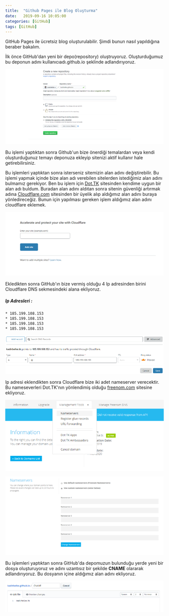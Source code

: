```yaml
---
title:  "Github Pages ile Blog Oluşturma"
date:   2019-09-16 10:05:00
categories: [GitHub]
tags: [GitHub]
---
```


GitHub Pages ile ücretsiz blog oluşturulabilir. Şimdi bunun nasıl yapıldığına beraber bakalım.

İlk önce GitHub'dan yeni bir depo(repository) oluştruyoruz. Oluşturduğumuz bu deponun adını kullanıcıadı.github.io şeklinde adlandırıyoruz.

![](/images/blog-olusturma/blog-olusturma-1.png)

Bu işlemi yaptıktan sonra Github'un bize önerdiği temalardan veya kendi oluşturduğunuz temayı deponuza ekleyip sitenizi aktif kullanır hale getirebilirsiniz.

Bu işlemleri yaptıktan sonra isterseniz sitemizin alan adını değiştirebilir. Bu işlemi yapmak içinde bize alan adı verebilen sitelerden istediğimiz alan adını bulmamız gerekiyor. Ben bu işlem için [Dot.TK](http://dot.tk) sitesinden kendime uygun bir alan adı buldum. Buradan alan adını aldıtan sonra  sitenin güvenliği artırmak adına [Cloudflare.com](http://cloudflare.com) sitesinden bir üyelik alıp aldığımız alan adını buraya yönledireceğiz. Bunun için yapılması gereken işlem aldığımız alan adını cloudflare eklemek.

![](/images/blog-olusturma/blog-olusturma-2.png)

Ekledikten sonra  GitHub'ın bize vermiş olduğu 4 Ip adresinden birini Cloudflare DNS sekmesindeki alana ekliyoruz.

##### Ip Adresleri :
	* 185.199.108.153
	* 185.199.108.153
	* 185.199.108.153
	* 185.199.108.153

![](/images/blog-olusturma/blog-olusturma-3.png)

Ip adresi eklendikten sonra Cloudflare bize iki adet nameserver verecektir. Bu nameseverleri Dot.TK'nın  yönlendimiş olduğu [freenom.com](http://freenom.com) sitesine ekliyoruz.

![](/images/blog-olusturma/blog-olusturma-4.png)

![](/images/blog-olusturma/blog-olusturma-5.png)

Bu işlemleri yaptıktan sonra GitHub'da depomuzun bulunduğu yerde yeni bir dosya oluşturuyoruz ve adını uzantısız bir şekilde **CNAME** olararak adlandırıyoruz. Bu dosyanın içine aldığımız alan adını ekliyoruz.

![](/images/blog-olusturma/blog-olusturma-6.png)
